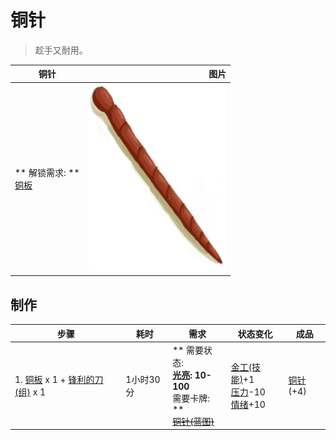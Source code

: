 # 铜针  
> 趁手又耐用。  
  
  铜针  |   图片   
 ----  |  ----:   
 ** 解锁需求: **<br>[铜板](CopperSheet.md)  |  <img decoding="async" src="Sprite/NeedleCopper.png" href="a.md" style="max-width:300px;max-height:300px;">   
  
## 制作  
步骤  |  耗时  |  需求  |  状态变化  |  成品  
----  |  ----  |  ----  |  ----  |  ----  
1. [铜板](CopperSheet.md) x 1 + [锋利的刀(组)](GpTag_CutterAdv.md) x 1  |  1小时30分  |  ** 需要状态: **<br>[光亮](Light.md): 10-100<br>** 需要卡牌: **<br>~~[铜针(蓝图)](Bp_CopperNeedles.md)~~  |  [金工(技能)](Skill_Metalworking.md)+1<br>[压力](Stress.md)-10<br>[情绪](Morale.md)+10  |  [铜针](CopperNeedle.md)(+4)  


<script>document.title="铜针 - 卡牌生存百科 Card Survival Wiki";</script>